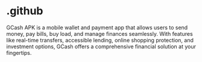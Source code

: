 # .github
GCash APK is a mobile wallet and payment app that allows users to send money, pay bills, buy load, and manage finances seamlessly. With features like real-time transfers, accessible lending, online shopping protection, and investment options, GCash offers a comprehensive financial solution at your fingertips.
